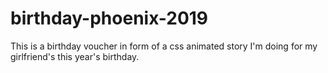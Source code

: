 # birthday-phoenix-2019

This is a birthday voucher in form of a css animated story I'm doing for my girlfriend's this year's birthday.
